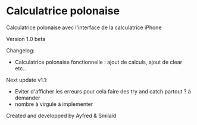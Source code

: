 # Calculatrice polonaise
Calculatrice polonaise avec l'interface de la calculatrice iPhone

Version 1.0 beta

Changelog:
- Calculatrice polonaise fonctionnelle : ajout de calculs, ajout de clear etc..

Next update v1.1:
- Eviter d'afficher les erreurs pour cela faire des try and catch partout ? à demander
- nombre à virgule à implementer


Created and developped by Ayfred & Smilaid


